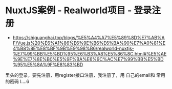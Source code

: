 # NuxtJS案例 - Realworld项目 - 登录注册
* https://shiguanghai.top/blogs/%E5%A4%A7%E5%89%8D%E7%AB%AF/Vue.js%20%E6%A1%86%E6%9E%B6%E6%BA%90%E7%A0%81%E4%B8%8E%E8%BF%9B%E9%98%B6/realworld-nuxtjs-%E7%99%BB%E5%BD%95%E6%B3%A8%E5%86%8C.html#%E5%AE%9E%E7%8E%B0%E5%9F%BA%E6%9C%AC%E7%99%BB%E5%BD%95%E5%8A%9F%E8%83%BD

里头的登录，要先注册，用register接口注册，我注册了，用 自己的email和 常用的密码 I....6
